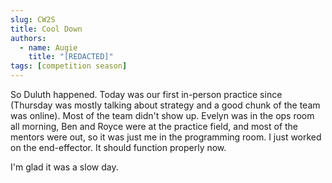 ```yaml
---
slug: CW2S
title: Cool Down
authors:
  - name: Augie
    title: "[REDACTED]"
tags: [competition season]
---
```


So Duluth happened. Today was our first in-person practice since (Thursday was mostly talking about strategy and a good chunk of the team was online). Most of the team didn't show up. Evelyn was in the ops room all morning, Ben and Royce were at the practice field, and most of the mentors were out, so it was just me in the programming room. I just worked on the end-effector. It should function properly now. 

I'm glad it was a slow day.